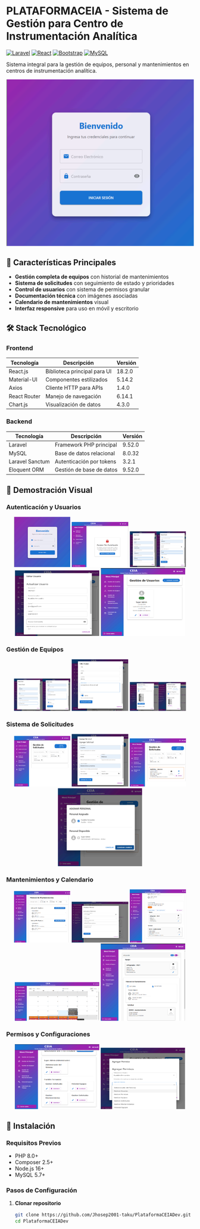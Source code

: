 # PLATAFORMACEIA - Sistema de Gestión para Centro de Instrumentación Analítica

[![Laravel](https://img.shields.io/badge/Laravel-FF2D20?style=for-the-badge&logo=laravel&logoColor=white)](https://laravel.com)
[![React](https://img.shields.io/badge/React-61DAFB?style=for-the-badge&logo=react&logoColor=black)](https://reactjs.org)
[![Bootstrap](https://img.shields.io/badge/Bootstrap-7952B3?style=for-the-badge&logo=bootstrap&logoColor=white)](https://getbootstrap.com)
[![MySQL](https://img.shields.io/badge/MySQL-4479A1?style=for-the-badge&logo=mysql&logoColor=white)](https://www.mysql.com)

Sistema integral para la gestión de equipos, personal y mantenimientos en centros de instrumentación analítica.

![Vista Principal](https://raw.githubusercontent.com/Jhosep2001-taku/PlataformaCEIADev/main/Imagenes/login.png)

## 🌟 Características Principales

- **Gestión completa de equipos** con historial de mantenimientos
- **Sistema de solicitudes** con seguimiento de estado y prioridades
- **Control de usuarios** con sistema de permisos granular
- **Documentación técnica** con imágenes asociadas
- **Calendario de mantenimientos** visual
- **Interfaz responsive** para uso en móvil y escritorio

## 🛠 Stack Tecnológico

### Frontend
| Tecnología | Descripción | Versión |
|------------|-------------|---------|
| React.js | Biblioteca principal para UI | 18.2.0 |
| Material-UI | Componentes estilizados | 5.14.2 |
| Axios | Cliente HTTP para APIs | 1.4.0 |
| React Router | Manejo de navegación | 6.14.1 |
| Chart.js | Visualización de datos | 4.3.0 |

### Backend
| Tecnología | Descripción | Versión |
|------------|-------------|---------|
| Laravel | Framework PHP principal | 9.52.0 |
| MySQL | Base de datos relacional | 8.0.32 |
| Laravel Sanctum | Autenticación por tokens | 3.2.1 |
| Eloquent ORM | Gestión de base de datos | 9.52.0 |

## 📸 Demostración Visual

### Autenticación y Usuarios
<div align="center">
  <img src="https://raw.githubusercontent.com/Jhosep2001-taku/PlataformaCEIADev/main/Imagenes/login.png" alt="Login" width="30%">
  <img src="https://raw.githubusercontent.com/Jhosep2001-taku/PlataformaCEIADev/main/Imagenes/accesodenegado.png" alt="Acceso Denegado" width="30%">
  <img src="https://raw.githubusercontent.com/Jhosep2001-taku/PlataformaCEIADev/main/Imagenes/CrearUsuario.png" alt="Crear Usuario" width="30%">
  
  <img src="https://raw.githubusercontent.com/Jhosep2001-taku/PlataformaCEIADev/main/Imagenes/editarUsuario.png" alt="Editar Usuario" width="45%">
  <img src="https://raw.githubusercontent.com/Jhosep2001-taku/PlataformaCEIADev/main/Imagenes/gUsuarios.png" alt="Gestión de Usuarios" width="45%">
</div>

### Gestión de Equipos
<div align="center">
  <img src="https://raw.githubusercontent.com/Jhosep2001-taku/PlataformaCEIADev/main/Imagenes/gEquipos.png" alt="Lista de Equipos" width="30%">
  <img src="https://raw.githubusercontent.com/Jhosep2001-taku/PlataformaCEIADev/main/Imagenes/EditEquipo.png" alt="Editar Equipo" width="30%">
  <img src="https://raw.githubusercontent.com/Jhosep2001-taku/PlataformaCEIADev/main/Imagenes/imagenEquipo.png" alt="Imágenes de Equipo" width="30%">
</div>

### Sistema de Solicitudes
<div align="center">
  <img src="https://raw.githubusercontent.com/Jhosep2001-taku/PlataformaCEIADev/main/Imagenes/gSolicitudes.png" alt="Lista de Solicitudes" width="30%">
  <img src="https://raw.githubusercontent.com/Jhosep2001-taku/PlataformaCEIADev/main/Imagenes/agregarSolicitud.png" alt="Agregar Solicitud" width="30%">
  <img src="https://raw.githubusercontent.com/Jhosep2001-taku/PlataformaCEIADev/main/Imagenes/solicitudAgregada.png" alt="Solicitud Creada" width="30%">
  
  <img src="https://raw.githubusercontent.com/Jhosep2001-taku/PlataformaCEIADev/main/Imagenes/asignarPersonal.png" alt="Asignar Personal" width="45%">
</div>

### Mantenimientos y Calendario
<div align="center">
  <img src="https://raw.githubusercontent.com/Jhosep2001-taku/PlataformaCEIADev/main/Imagenes/historialDeMantenimientos.png" alt="Historial de Mantenimientos" width="30%">
  <img src="https://raw.githubusercontent.com/Jhosep2001-taku/PlataformaCEIADev/main/Imagenes/editarMantenimiento.png" alt="Editar Mantenimiento" width="30%">
  <img src="https://raw.githubusercontent.com/Jhosep2001-taku/PlataformaCEIADev/main/Imagenes/equiposAsociadosMantenimiento.png" alt="Equipos Asociados" width="30%">
  
  <img src="https://raw.githubusercontent.com/Jhosep2001-taku/PlataformaCEIADev/main/Imagenes/calendarioDeTraajo.png" alt="Calendario de Trabajo" width="45%">
  <img src="https://raw.githubusercontent.com/Jhosep2001-taku/PlataformaCEIADev/main/Imagenes/historialDeMantenimientohistorico.png" alt="Historial Completo" width="45%">
</div>

### Permisos y Configuraciones
<div align="center">
  <img src="https://raw.githubusercontent.com/Jhosep2001-taku/PlataformaCEIADev/main/Imagenes/gpermisos.png" alt="Gestión de Permisos" width="45%">
  <img src="https://raw.githubusercontent.com/Jhosep2001-taku/PlataformaCEIADev/main/Imagenes/permisos.png" alt="Asignación de Permisos" width="45%">
</div>

## 🚀 Instalación

### Requisitos Previos
- PHP 8.0+
- Composer 2.5+
- Node.js 16+
- MySQL 5.7+

### Pasos de Configuración

1. **Clonar repositorio**
   ```bash
   git clone https://github.com/Jhosep2001-taku/PlataformaCEIADev.git
   cd PlataformaCEIADev
